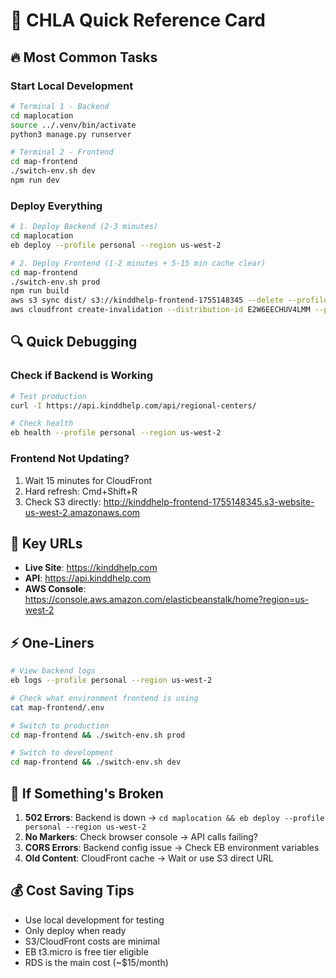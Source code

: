 # 🚀 CHLA Quick Reference Card

## 🔥 Most Common Tasks

### Start Local Development
```bash
# Terminal 1 - Backend
cd maplocation
source ../.venv/bin/activate
python3 manage.py runserver

# Terminal 2 - Frontend  
cd map-frontend
./switch-env.sh dev
npm run dev
```

### Deploy Everything
```bash
# 1. Deploy Backend (2-3 minutes)
cd maplocation
eb deploy --profile personal --region us-west-2

# 2. Deploy Frontend (1-2 minutes + 5-15 min cache clear)
cd map-frontend
./switch-env.sh prod
npm run build
aws s3 sync dist/ s3://kinddhelp-frontend-1755148345 --delete --profile personal --region us-west-2
aws cloudfront create-invalidation --distribution-id E2W6EECHUV4LMM --paths "/*" --profile personal
```

## 🔍 Quick Debugging

### Check if Backend is Working
```bash
# Test production
curl -I https://api.kinddhelp.com/api/regional-centers/

# Check health
eb health --profile personal --region us-west-2
```

### Frontend Not Updating?
1. Wait 15 minutes for CloudFront
2. Hard refresh: Cmd+Shift+R
3. Check S3 directly: http://kinddhelp-frontend-1755148345.s3-website-us-west-2.amazonaws.com

## 📝 Key URLs
- **Live Site**: https://kinddhelp.com
- **API**: https://api.kinddhelp.com
- **AWS Console**: https://console.aws.amazon.com/elasticbeanstalk/home?region=us-west-2

## ⚡ One-Liners

```bash
# View backend logs
eb logs --profile personal --region us-west-2

# Check what environment frontend is using
cat map-frontend/.env

# Switch to production
cd map-frontend && ./switch-env.sh prod

# Switch to development  
cd map-frontend && ./switch-env.sh dev
```

## 🚨 If Something's Broken

1. **502 Errors**: Backend is down → `cd maplocation && eb deploy --profile personal --region us-west-2`
2. **No Markers**: Check browser console → API calls failing?
3. **CORS Errors**: Backend config issue → Check EB environment variables
4. **Old Content**: CloudFront cache → Wait or use S3 direct URL

## 💰 Cost Saving Tips
- Use local development for testing
- Only deploy when ready
- S3/CloudFront costs are minimal
- EB t3.micro is free tier eligible
- RDS is the main cost (~$15/month)
